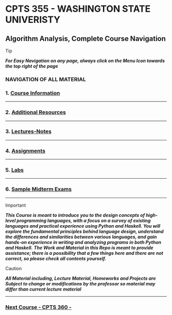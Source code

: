 # CPTS 355 - WASHINGTON STATE UNIVERISTY
## Algorithm Analysis, Complete Course Navigation

> [!TIP]
> ***For Easy Navigation on any page, always click on the Menu Icon towards the top right of the page***

### NAVIGATION OF ALL MATERIAL 

### 1. [Course Information](https://github.com/MarkShinozaki/CPTS355-ProgramLanguageDesign/tree/Course-Information)
---
### 2. [Additional Resources](https://github.com/MarkShinozaki/CPTS355-ProgramLanguageDesign/tree/Additional-Resources)
---
### 3. [Lectures-Notes](https://github.com/MarkShinozaki/CPTS355-ProgramLanguageDesign/tree/Lecture-Notes)
--- 
### 4. [Assignments](https://github.com/MarkShinozaki/CPTS355-ProgramLanguageDesign/tree/Assignments)
---
### 5. [Labs](https://github.com/MarkShinozaki/CPTS355-ProgramLanguageDesign/tree/Labs)
---
### 6. [Sample Midterm Exams](https://github.com/MarkShinozaki/CPTS355-ProgramLanguageDesign/tree/Sample-Midterm-Exams)

--- 

> [!IMPORTANT]
> ***This Course is meant to introduce you to the design concepts of high-level programming languages, with a focus on a survey of existing languages and practical experience using Python and Haskell. You will explore the fundamental principles behind language design, understand the differences and similarities between various languages, and gain hands-on experience in writing and analyzing programs in both Python and Haskell.***
> ***The Work and Material in this Repo is meant to provide assistance; there is a possibility that a few things here and there are not correct, so please check all contents yourself.***




> [!CAUTION]
> ***All Material including, Lecture Material, Homeworks and Projects are Subject to change or modifications by the professor so material may differ than current lecture material***

---

### [Next Course - CPTS 360 -  ]()

